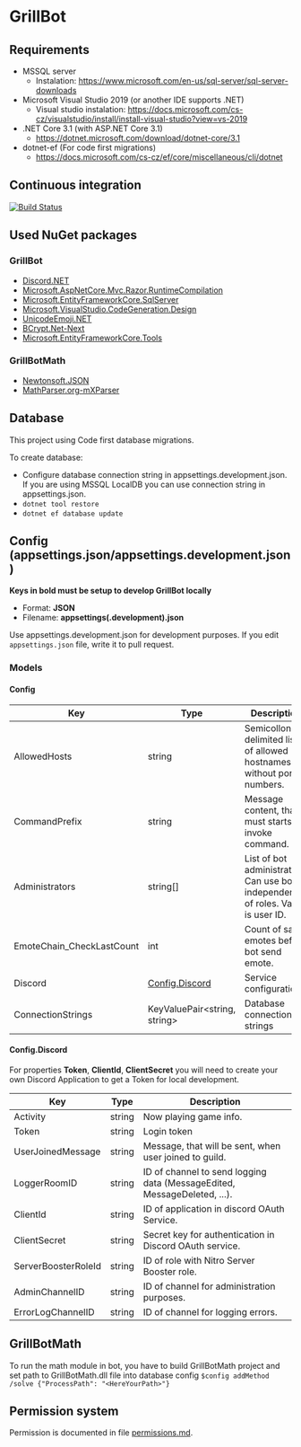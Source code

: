 # GrillBot

## Requirements
- MSSQL server 
  - Instalation: https://www.microsoft.com/en-us/sql-server/sql-server-downloads 
- Microsoft Visual Studio 2019 (or another IDE supports .NET)
  - Visual studio instalation: https://docs.microsoft.com/cs-cz/visualstudio/install/install-visual-studio?view=vs-2019
- .NET Core 3.1 (with ASP\.NET Core 3.1)
  - https://dotnet.microsoft.com/download/dotnet-core/3.1
- dotnet-ef (For code first migrations)
  - https://docs.microsoft.com/cs-cz/ef/core/miscellaneous/cli/dotnet

## Continuous integration
[![Build Status](https://dev.azure.com/mhalabica/GrillBot/_apis/build/status/Misha12.GrillBot?branchName=master)](https://dev.azure.com/mhalabica/GrillBot/_build/latest?definitionId=8&branchName=master)

## Used NuGet packages

### GrillBot
- [Discord.NET](https://www.nuget.org/packages/Discord.Net/)
- [Microsoft.AspNetCore.Mvc.Razor.RuntimeCompilation](https://www.nuget.org/packages/Microsoft.AspNetCore.Mvc.Razor.RuntimeCompilation/3.1.3)
- [Microsoft.EntityFrameworkCore.SqlServer](https://www.nuget.org/packages/Microsoft.EntityFrameworkCore.SqlServer/3.1.3)
- [Microsoft.VisualStudio.CodeGeneration.Design](https://www.nuget.org/packages/Microsoft.VisualStudio.Web.CodeGeneration.Design/5.0.0-preview.3.20207.1)
- [UnicodeEmoji.NET](https://www.nuget.org/packages/UnicodeEmoji.net/)
- [BCrypt.Net-Next](https://www.nuget.org/packages/BCrypt.Net-Next/)
- [Microsoft.EntityFrameworkCore.Tools](https://www.nuget.org/packages/Microsoft.EntityFrameworkCore.Tools/)

### GrillBotMath
- [Newtonsoft.JSON](https://www.nuget.org/packages/Newtonsoft.Json/)
- [MathParser.org-mXParser](https://www.nuget.org/packages/MathParser.org-mXparser/)

## Database
This project using Code first database migrations.

To create database:
- Configure database connection string in appsettings.development.json. If you are using MSSQL LocalDB you can use connection string in appsettings.json.
- `dotnet tool restore`
- `dotnet ef database update`

## Config (appsettings.json/appsettings.development.json)
**Keys in bold must be setup to develop GrillBot locally**
- Format: **JSON**
- Filename: **appsettings(.development).json**

Use appsettings.development.json for development purposes.
If you edit `appsettings.json` file, write it to pull request.

### Models
#### Config

| Key                       | Type                              | Description                                                                       |
| ------------------------- | --------------------------------- | --------------------------------------------------------------------------------- |
| AllowedHosts              | string                            | Semicollon delimited list of allowed hostnames without port numbers.              |
| CommandPrefix             | string                            | Message content, that must starts to invoke command.                              |
| Administrators            | string[]                          | List of bot administrators. Can use bot independently of roles. Value is user ID. |
| EmoteChain_CheckLastCount | int                               | Count of same emotes before bot send emote.                                       |
| Discord                   | [Config.Discord](#Config.Discord) | Service configuration                                                             |
| ConnectionStrings         | KeyValuePair<string, string>      | Database connection strings                                                       |

#### Config.Discord
For properties **Token**, **ClientId**, **ClientSecret** you will need to create your own Discord Application to get a Token for local development.

| Key                 | Type   | Description                                                              |
| ------------------- | ------ | ------------------------------------------------------------------------ |
| Activity            | string | Now playing game info.                                                   |
| Token               | string | Login token                                                              |
| UserJoinedMessage   | string | Message, that will be sent, when user joined to guild.                   |
| LoggerRoomID        | string | ID of channel to send logging data (MessageEdited, MessageDeleted, ...). |
| ClientId            | string | ID of application in discord OAuth Service.                              |
| ClientSecret        | string | Secret key for authentication in Discord OAuth service.                  |
| ServerBoosterRoleId | string | ID of role with Nitro Server Booster role.                               |
| AdminChannelID      | string | ID of channel for administration purposes.                               |
| ErrorLogChannelID   | string | ID of channel for logging errors.                                        |

## GrillBotMath
To run the math module in bot, you have to build GrillBotMath project and set path to GrillBotMath.dll file into database config `$config addMethod /solve {"ProcessPath": "<HereYourPath>"}`

## Permission system
Permission is documented in file [permissions.md](docs/permissions.md).
